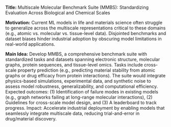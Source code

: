 **Title:** Multiscale Molecular Benchmark Suite (MMBS): Standardizing Evaluation Across Biological and Chemical Scales  

**Motivation:** Current ML models in life and materials science often struggle to generalize across the multiscale representations critical to these domains (e.g., atomic vs. molecular vs. tissue-level data). Disjointed benchmarks and dataset biases hinder industrial adoption by obscuring model limitations in real-world applications.  

**Main Idea:** Develop MMBS, a comprehensive benchmark suite with standardized tasks and datasets spanning electronic structure, molecular graphs, protein sequences, and tissue-level omics. Tasks include cross-scale property prediction (e.g., predicting material stability from atomic graphs or drug efficacy from protein interactions). The suite would integrate physics-based simulations, experimental data, and synthetic noise to assess model robustness, generalizability, and computational efficiency. Expected outcomes: (1) Identification of failure modes in existing models (e.g., graph networks failing at long-range molecular interactions), (2) Guidelines for cross-scale model design, and (3) A leaderboard to track progress. Impact: Accelerate industrial deployment by enabling models that seamlessly integrate multiscale data, reducing trial-and-error in drug/material discovery.